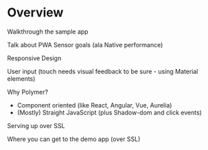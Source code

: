 # Overview

Walkthrough the sample app

Talk about PWA Sensor goals (ala Native performance)

Responsive Design

User input (touch needs visual feedback to be sure - using Material elements)

Why Polymer? 
* Component oriented (like React, Angular, Vue, Aurelia)
* (Mostly) Straight JavaScript (plus Shadow-dom and click events)

Serving up over SSL

Where you can get to the demo app (over SSL)
